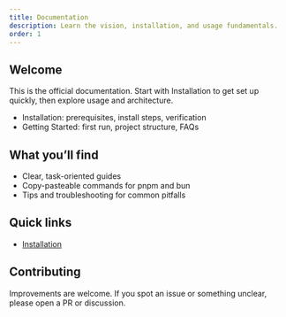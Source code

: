 ```yaml
---
title: Documentation
description: Learn the vision, installation, and usage fundamentals.
order: 1
---
```


## Welcome

This is the official documentation. Start with Installation to get set up
quickly, then explore usage and architecture.

- Installation: prerequisites, install steps, verification
- Getting Started: first run, project structure, FAQs

## What you’ll find

- Clear, task-oriented guides
- Copy-pasteable commands for pnpm and bun
- Tips and troubleshooting for common pitfalls

## Quick links

- [Installation](/docs/installation)

## Contributing

Improvements are welcome. If you spot an issue or something unclear,
please open a PR or discussion.
